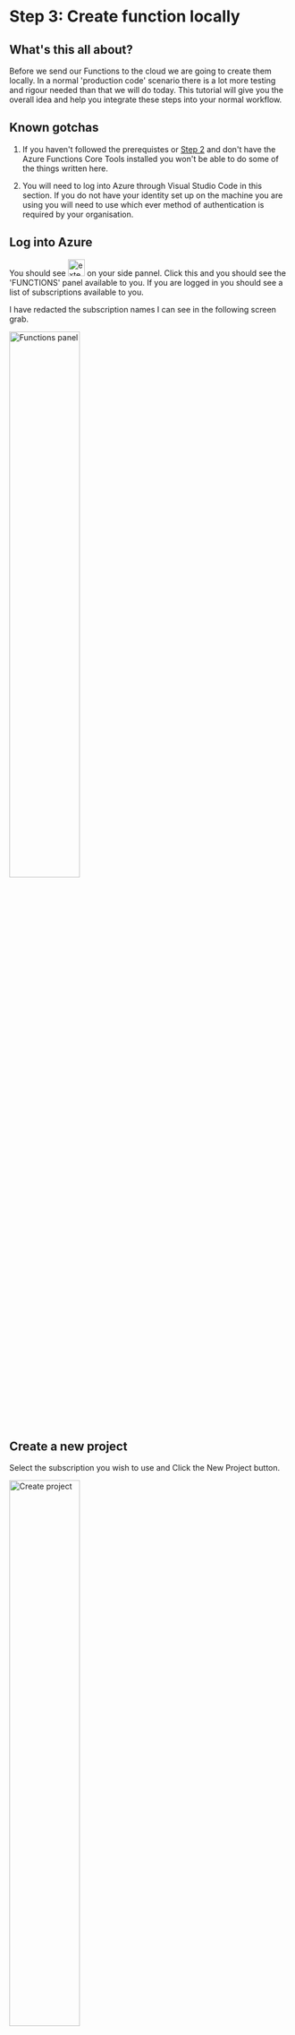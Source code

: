 # Step 3: Create function locally

## What's this all about?
Before we send our Functions to the cloud we are going to create them locally. In a normal 'production code' scenario there is a lot more testing and rigour needed than that we will do today. This tutorial will give you the overall idea and help you integrate these steps into your normal workflow.

## Known gotchas

1. If you haven't followed the prerequistes or [Step 2](https://github.com/TheRealCodeBeard/ServerlessTwitterBot/blob/master/STEP2.md) and don't have the Azure Functions Core Tools installed you won't be able to do some of the things written here.

2. You will need to log into Azure through Visual Studio Code in this section. If you do not have your identity set up on the machine you are using you will need to use which ever method of authentication is required by your organisation.

## Log into Azure

You should see <img src="https://github.com/TheRealCodeBeard/ServerlessTwitterBot/blob/master/screengrabs/Step3_azure.JPG" alt="extensions" width="30"> on your side pannel. Click this and you should see the 'FUNCTIONS' panel available to you. If you are logged in you should see a list of subscriptions available to you.

I have redacted the subscription names I can see in the following screen grab. 

<img src="https://github.com/TheRealCodeBeard/ServerlessTwitterBot/blob/master/screengrabs/Step3_functions.JPG" alt="Functions panel" width="50%">

## Create a new project

Select the subscription you wish to use and Click the New Project button.

<img src="https://github.com/TheRealCodeBeard/ServerlessTwitterBot/blob/master/screengrabs/06_create_function_project.JPG" alt="Create project" width="50%">

If you can't see this. Mouse over the 'FUNCTIONS' pannel and it should appear.

Next you will be taken through the steps to set up the projects. Remember this is being created locally so you won't be asked any Azure related questions yet.

The first step is to choose the repo folder that we set up in [Step 1](https://github.com/TheRealCodeBeard/ServerlessTwitterBot/blob/master/STEP1.md).

<img src="https://github.com/TheRealCodeBeard/ServerlessTwitterBot/blob/master/screengrabs/07_1_choose_your_repo_folder.JPG" alt="Choose repo folder" width="50%">

You will then be asked to select a language. You should choose the best language, JavaScript. We will be using this for the rest of the tutorial. If you wish to use a different language, carry on - but if it all goes wrong, I can't help you. The amount of code in this tutorial is _minimal_ so don't get hung up on this point.

<img src="https://github.com/TheRealCodeBeard/ServerlessTwitterBot/blob/master/screengrabs/07_2_select_language.JPG" alt="Select JavaScript" width="50%">

The next choice is the type of trigger you want for your Function. If you want to go more indepth on triggers you can find documentation [here](https://docs.microsoft.com/en-us/azure/azure-functions/functions-triggers-bindings). For the purpose of this tutorial, a trigger is how the Azure Function is called. We are are going to use the HTTP trigger so we can call our Function over the web.

<img src="https://github.com/TheRealCodeBeard/ServerlessTwitterBot/blob/master/screengrabs/07_3_choose_HTTP_trigger.JPG" alt="HTTP Trigger" width="50%">

You will now be asked to give your function a name. This will default to the type of trigger you used. It is at this point that you should give the function a sensible name that tells you something about what it does.

<img src="https://github.com/TheRealCodeBeard/ServerlessTwitterBot/blob/master/screengrabs/07_4_give_sensible_name.JPG" alt="Sensible Name" width="50%">

Now, you will have to forgive me here, this isn't a detailed security tutorial. So I will ask you to select Function level authorisation at this time. You can look up the different levels another time.

<img src="https://github.com/TheRealCodeBeard/ServerlessTwitterBot/blob/master/screengrabs/07_5_function_level_auth.JPG" alt="Auth" width="50%">

You may remember that in [Step 1](https://github.com/TheRealCodeBeard/ServerlessTwitterBot/blob/master/STEP1.md) we chose to add a .gitignore to our repo. Because of that the functions tooling will ask if you want to overwrite it. Hit yes. The functions tooling will add a whole bunch of files and things to ignore for you. Most of it you don't need to worry about now.

<img src="https://github.com/TheRealCodeBeard/ServerlessTwitterBot/blob/master/screengrabs/07_6_overwrite_gitignore.JPG" alt="Overwrite ignore" width="50%">

## The local Function project

What will now appear in your Azure pannel is a local function project. The tooling will also open the index.js file for you.

<img src="https://github.com/TheRealCodeBeard/ServerlessTwitterBot/blob/master/screengrabs/08_1_LocalFunctionProject.JPG" alt="Local Project" width="50%">

The folder structure should look something like this.

<img src="https://github.com/TheRealCodeBeard/ServerlessTwitterBot/blob/master/screengrabs/08_2_FolderStructure.JPG" alt="Folder Structure" width="50%">

You will see how many .json settings files have been generated along with the package.json file, the overwritten .gitignore. The only file you really need to worry about is index.js that is where our minimal code will go. The default file expects name=foo in the GET parameters or POST body. Remember that when testing.

You can now run in Debug mode (as long as you have the Core Tools installed). This can be done with F5 or the Debug menu. A load of stuff will be spewed out on to the command line in the Terminal window when you do that. The line you are looking for is this...

<img src="https://github.com/TheRealCodeBeard/ServerlessTwitterBot/blob/master/screengrabs/09_2_f5_debug_run.JPG" alt="Web address" width="50%">

This is the URL of the locally running function. You don't need authentication, stick that URL in your browser and hit go. 

It will tell you you should add ?name=yourname on to the end like I mentioned above. You have a locally running function. Congratulations.

## Check point

Before we make any further changes we are going to check in the code to the repo.

Go to the source control <img src="https://github.com/TheRealCodeBeard/ServerlessTwitterBot/blob/master/screengrabs/05_Changes.JPG" alt="Changes made" width="30"> panel and check in your changes.

<img src="https://github.com/TheRealCodeBeard/ServerlessTwitterBot/blob/master/screengrabs/10_1_check_in" alt="Changes" width="50%">

